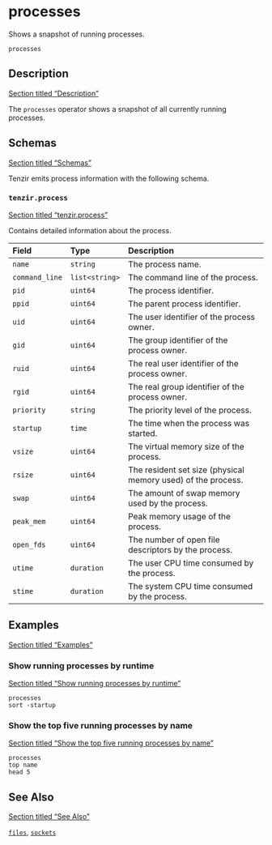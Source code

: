 # processes

Shows a snapshot of running processes.

```tql
processes
```

## Description

[Section titled “Description”](#description)

The `processes` operator shows a snapshot of all currently running processes.

## Schemas

[Section titled “Schemas”](#schemas)

Tenzir emits process information with the following schema.

### `tenzir.process`

[Section titled “tenzir.process”](#tenzirprocess)

Contains detailed information about the process.

| Field          | Type           | Description                                                  |
| :------------- | :------------- | :----------------------------------------------------------- |
| `name`         | `string`       | The process name.                                            |
| `command_line` | `list<string>` | The command line of the process.                             |
| `pid`          | `uint64`       | The process identifier.                                      |
| `ppid`         | `uint64`       | The parent process identifier.                               |
| `uid`          | `uint64`       | The user identifier of the process owner.                    |
| `gid`          | `uint64`       | The group identifier of the process owner.                   |
| `ruid`         | `uint64`       | The real user identifier of the process owner.               |
| `rgid`         | `uint64`       | The real group identifier of the process owner.              |
| `priority`     | `string`       | The priority level of the process.                           |
| `startup`      | `time`         | The time when the process was started.                       |
| `vsize`        | `uint64`       | The virtual memory size of the process.                      |
| `rsize`        | `uint64`       | The resident set size (physical memory used) of the process. |
| `swap`         | `uint64`       | The amount of swap memory used by the process.               |
| `peak_mem`     | `uint64`       | Peak memory usage of the process.                            |
| `open_fds`     | `uint64`       | The number of open file descriptors by the process.          |
| `utime`        | `duration`     | The user CPU time consumed by the process.                   |
| `stime`        | `duration`     | The system CPU time consumed by the process.                 |

## Examples

[Section titled “Examples”](#examples)

### Show running processes by runtime

[Section titled “Show running processes by runtime”](#show-running-processes-by-runtime)

```tql
processes
sort -startup
```

### Show the top five running processes by name

[Section titled “Show the top five running processes by name”](#show-the-top-five-running-processes-by-name)

```tql
processes
top name
head 5
```

## See Also

[Section titled “See Also”](#see-also)

[`files`](/reference/operators/files), [`sockets`](/reference/operators/sockets)